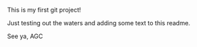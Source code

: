 This is my first git project! 

Just testing out the waters and adding some text to this readme. 

See ya, 
AGC
